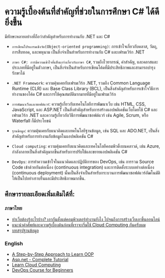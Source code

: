 # ความรู้เบื้องต้นที่สำคัญที่ช่วยในการศึกษา C# ได้ดียิ่งขึ้น

มีทักษะหลายอย่างที่ถือว่าสำคัญสำหรับการทำงานกับ .NET และ C#

- `การเขียนโปรแกรมเชิงวัต(Object-oriented programming)`: การเข้าใจเกี่ยวกับคลาส, วัตถุ, การสืบทอด, และพหุนาม เป็นสิ่งจำเป็นสำหรับการทำงานกับ C# และเฟรมเวิร์ก .NET

- `ภาษา C#: การมีความเข้าใจที่แข็งแกร่งเกี่ยวกับภาษา C#`, รวมถึงไวยากรณ์, คำสำคัญ, และคลาสและประเภทที่มีอยู่ในตัวภาษา, เป็นสิ่งจำเป็นสำหรับการเขียนโค้ดที่มีประสิทธิภาพและสามารถบำรุงรักษาได้

- `.NET Framework`: ความคุ้นเคยกับเฟรมเวิร์ก .NET, รวมถึง Common Language Runtime (CLR) และ Base Class Library (BCL), เป็นสิ่งสำคัญสำหรับการเข้าใจวิธีการทำงานของโค้ด C# และการใช้คุณสมบัติมากมายที่มีอยู่ในเฟรมเวิร์ก

- `การพัฒนาเว็บและซอฟต์แวร์`: ความรู้เกี่ยวกับเทคโนโลยีการพัฒนาเว็บ เช่น HTML, CSS, JavaScript, และ ASP.NET เป็นสิ่งสำคัญสำหรับการสร้างแอปพลิเคชันเว็บโดยใช้ C# และเฟรมเวิร์ก .NET และความรู้เกี่ยวกับวิธีการพัฒนาซอฟต์แวร์ เช่น Agile, Scrum, หรือ Waterfall ก็มีประโยชน์

- `ฐานข้อมูล`: ความคุ้นเคยกับแนวคิดและเทคโนโลยีฐานข้อมูล, เช่น SQL และ ADO.NET, เป็นสิ่งสำคัญสำหรับการทำงานกับข้อมูลในแอปพลิเคชัน C#

- `Cloud computing`: ความคุ้นเคยกับแนวคิดและเทคโนโลยีคอมพิวติ้งบนคลาวด์, เช่น Azure, กำลังกลายเป็นสิ่งสำคัญมากขึ้นสำหรับการปรับใช้และขยายแอปพลิเคชัน C#

- `DevOps`: การทำความเข้าใจในแนวคิดและปฏิบัติการของ DevOps, เช่น การรวม Source Code เข้าด้วยกันต่อเนื่อง (continuous integration) และการติดตั้งระบบอย่างต่อเนื่อง (continuous deployment) นั้นเป็นสิ่งจำเป็นสำหรับกระบวนการพัฒนาซอฟต์แวร์อัฒโนมัติ ให้เป็นไปอย่างราบรื่นและมีประสิทธิภาพมากขึ้น.

## ศึกษารายละเอียดเพิ่มเติมได้ที่:

### ภาษาไทย
- [ทำเว็บต้องรู้อะไรบ้าง? เอากันตั้งแต่คอมพิวเตอร์ทำงานยังไง ไปจนถึงการสร้างเว็บเอาขึ้นออนไลน์](https://www.spicydog.org/blog/what-is-web-application/)
- [แนะนำคำศัพท์และความรู้เบื้องต้นก่อนที่เราจะเริ่มใช้ Cloud Computing กันครับผม](https://medium.com/t-t-software-solution/introduction-to-cloud-computing-571b767a363f)
- [บทสรุปฐานข้อมูล](https://www.saladpuk.com/beginner-1/database-design)


### English
- [A Step-by-Step Approach to Learn OOP](https://www.geeksforgeeks.org/a-step-by-step-approach-to-learn-object-oriented-programming/)
- [Asp.net - Complete Tutorial](https://www.youtube.com/watch?v=kdPtNMb8tPw)
- [Learn Cloud Computing](https://www.youtube.com/watch?v=eWwK2FKWp0g)
- [DevOps Course for Beginners](https://www.youtube.com/watch?v=hQcFE0RD0cQ)
